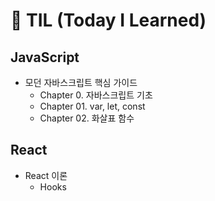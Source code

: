 # 📖 TIL (Today I Learned)
## JavaScript

- 모던 자바스크립트 핵심 가이드
  - Chapter 0. 자바스크립트 기초
  - Chapter 01. var, let, const
  - Chapter 02. 화살표 함수



## React

- React 이론
  - Hooks
